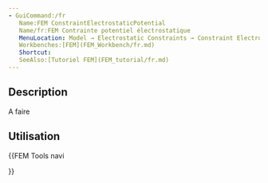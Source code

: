 ```yaml
---
- GuiCommand:/fr
   Name:FEM ConstraintElectrostaticPotential
   Name/fr:FEM Contrainte potentiel électrostatique
   MenuLocation: Model → Electrostatic Constraints → Constraint Electrostatic Potential
   Workbenches:[FEM](FEM_Workbench/fr.md)
   Shortcut:
   SeeAlso:[Tutoriel FEM](FEM_tutorial/fr.md)
---
```


## Description

A faire

## Utilisation




{{FEM Tools navi

}}  
